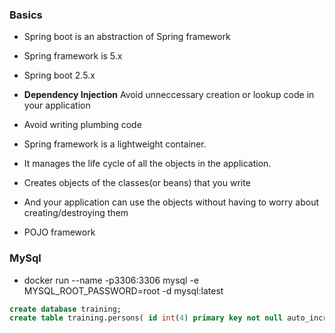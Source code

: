 ### Basics

* Spring boot is an abstraction of Spring framework
* Spring framework is 5.x
* Spring boot 2.5.x

* __Dependency Injection__ Avoid unneccessary creation or lookup code in your application
* Avoid writing plumbing code 
* Spring framework is a lightweight container. 
* It manages the life cycle of all the objects in the application.
* Creates objects of the classes(or beans) that you write
* And your application can use the objects without having to worry about creating/destroying them
* POJO framework

### MySql
* docker run --name -p3306:3306  mysql -e MYSQL_ROOT_PASSWORD=root -d mysql:latest

``` sql
create database training;
create table training.persons( id int(4) primary key not null auto_increment, name varchar(40), age int(4));
```